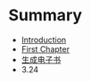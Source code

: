 # Summary

* [Introduction](README.md)
* [First Chapter](chapter1.md)
* [生成电子书](sheng_cheng_dian_zi_shu.md)
* 3.24

